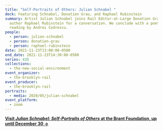 ```yaml
---
title: "Self-Portraits of Others: Julian Schnabel "
deck: Featuring Schnabel, Donatien Grau, and Raphael Rubinstein
summary: Artist Julian Schnabel joins Rail Editor-at-Large Donatien Grau and
  author Raphael Rubinstein for a conversation. We conclude with a poetry
  reading by Andrei Codrescu.
people:
  - person: julian-schnabel
  - person: donatien-grau
  - person: raphael-rubinstein
date: 2021-11-23T13:00:00-0500
end_date: 2021-11-23T14:30:00-0500
series: 435
collections:
  - the-new-social-environment
event_organizer:
  - the-brooklyn-rail
event_producer:
  - the-brooklyn-rail
portraits:
  - media: 2020/05/julian-schnabel
event_platform:
  - zoom
---
```

**[Visit *Julian Schnabel: Self-Portraits of Others* at the Brant Foundation, up until December 30 →](https://www.brantfoundation.org/exhibitions/self-portraits-of-others-2/)**